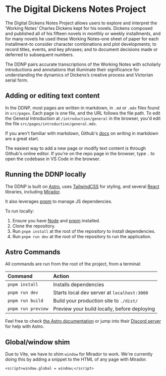 # The Digital Dickens Notes Project

The Digital Dickens Notes Project allows users to explore and interpret the ‘Working Notes’ Charles Dickens kept for his novels. Dickens composed and published all of his fifteen novels in monthly or weekly installments, and for many novels he used these Working Notes–one sheet of paper for each installment–to consider character combinations and plot developments; to record titles, events, and key phrases; and to document decisions made or deferred to subsequent numbers.

The DDNP pairs accurate transcriptions of the Working Notes with scholarly introductions and annotations that illuminate their significance for understanding the dynamics of Dickens’s creative process and Victorian serial form.

## Adding or editing text content

In the DDNP, most pages are written in markdown, in `.md` or `.mdx` files found in `src/pages`. Each page is one file, and the URL follows the file path. To edit the General Introduction at `/introduction/general` in the browser, you'd edit the file `src/pages/introduction/general.mdx`.

If you aren't familiar with markdown, Github's [docs](https://docs.github.com/en/get-started/writing-on-github/getting-started-with-writing-and-formatting-on-github/basic-writing-and-formatting-syntax) on writing in markdown are a great start.

The easiest way to add a new page or modify text content is through Github's online editor. If you're on the repo page in the browser, type `.` to open the codebase in VS Code in the browser.

## Running the DDNP locally

The DDNP is built on [Astro](https://astro.build/), uses [TailwindCSS](https://tailwindcss.com/) for styling, and several [React](https://reactjs.org/) libraries, including [Mirador](https://projectmirador.org/).

It also leverages [pnpm](https://pnpm.js.org/) to manage JS dependencies.

To run locally:

1. Ensure you have [Node](https://nodejs.org/) and [pnpm](https://pnpm.js.org/) installed.
2. Clone the repository.
3. Run `pnpm install` at the root of the repository to install dependencies.
4. Run `pnpm run dev` at the root of the repository to run the application.

## Astro Commands

All commands are run from the root of the project, from a terminal:

| Command            | Action                                       |
| :----------------- | :------------------------------------------- |
| `pnpm install`     | Installs dependencies                        |
| `pnpm run dev`     | Starts local dev server at `localhost:3000`  |
| `pnpm run build`   | Build your production site to `./dist/`      |
| `pnpm run preview` | Preview your build locally, before deploying |

Feel free to check [the Astro documentation](https://docs.astro.build) or jump into their [Discord server](https://astro.build/chat) for help with Astro.

## Global/window shim

Due to Vite, we have to shim `window` for Mirador to work. We're currently doing this by adding a snippet to the HTML of any page with Mirador.

`<script>window.global = window;</script>`

